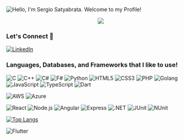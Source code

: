 
<!--
### Hello  there, I'm Sergio Satyabrata 👋
-->
<!--
**Sergio-Alexander/Sergio-Alexander** is a ✨ _special_ ✨ repository because its `README.md` (this file) appears on my GitHub profile.
-->

<img src="https://readme-typing-svg.demolab.com?font=Operator+Mono&size=30&duration=5000&color=FAFAFA&background=00000000&center=true&vCenter=true&width=435&lines=Hello!+I'm+Sergio;Welcome+to+my+Profile!" align="middle" alt="Hello, I'm Sergio Satyabrata. Welcome to my Profile!">


<p align="center">
  <img src="https://user-images.githubusercontent.com/73097560/115834477-dbab4500-a447-11eb-908a-139a6edaec5c.gif">
</p>




### Let's Connect 🤝
[![LinkedIn](https://img.shields.io/badge/LinkedIn-0077B5?style=for-the-badge&logo=linkedin&logoColor=white)](https://www.linkedin.com/in/sergio-satyabrata/)

### Languages, Databases, and Frameworks that I like to use! 

![C](https://img.shields.io/badge/C-00599C?style=for-the-badge&logo=c&logoColor=white)
![C++](https://img.shields.io/badge/C%2B%2B-00599C?style=for-the-badge&logo=c%2B%2B&logoColor=white)
![C#](https://img.shields.io/badge/C%23-239120?style=for-the-badge&logo=c-sharp&logoColor=white)
![F#](https://img.shields.io/badge/F%23-239120?style=for-the-badge&logo=f-sharp&logoColor=white)
![Python](https://img.shields.io/badge/Python-3776AB?style=for-the-badge&logo=python&logoColor=white)
![HTML5](https://img.shields.io/badge/HTML5-E34F26?style=for-the-badge&logo=html5&logoColor=white)
![CSS3](https://img.shields.io/badge/CSS3-1572B6?style=for-the-badge&logo=css3&logoColor=white)
![PHP](https://img.shields.io/badge/PHP-777BB4?style=for-the-badge&logo=php&logoColor=white)
![Golang](https://img.shields.io/badge/Go-00ADD8?style=for-the-badge&logo=go&logoColor=white)
![JavaScript](https://img.shields.io/badge/JavaScript-F7DF1E?style=for-the-badge&logo=javascript&logoColor=black)
![TypeScript](https://img.shields.io/badge/TypeScript-3178C6?style=for-the-badge&logo=typescript&logoColor=white)
![Dart](https://img.shields.io/badge/Dart-0175C2?style=for-the-badge&logo=dart&logoColor=white)


![AWS](https://img.shields.io/badge/AWS-FF9900?style=for-the-badge&logo=amazon-aws&logoColor=white)
![Azure](https://img.shields.io/badge/Azure-0089D6?style=for-the-badge&logo=microsoft-azure&logoColor=white)


![React](https://img.shields.io/badge/React-20232A?style=for-the-badge&logo=react&logoColor=61DAFB)
![Node.js](https://img.shields.io/badge/Node.js-339933?style=for-the-badge&logo=node-dot-js&logoColor=white)
![Angular](https://img.shields.io/badge/Angular-DD0031?style=for-the-badge&logo=angular&logoColor=white)
![Express](https://img.shields.io/badge/Express-000000?style=for-the-badge&logo=express&logoColor=white)
![.NET](https://img.shields.io/badge/.NET-512BD4?style=for-the-badge&logo=dot-net&logoColor=white)
![JUnit](https://img.shields.io/badge/JUnit-25A162?style=for-the-badge&logo=junit5&logoColor=white)
![NUnit](https://img.shields.io/badge/NUnit-25A162?style=for-the-badge&logo=nunit&logoColor=white)



[![Top Langs](https://github-readme-stats.vercel.app/api/top-langs/?username=Sergio-Alexander&layout=compact)](https://github.com/anuraghazra/github-readme-stats)

![Flutter](https://img.shields.io/badge/Flutter-02569B?style=for-the-badge&logo=flutter&logoColor=white)



<!-- You can add or change themes as per your preference -->


